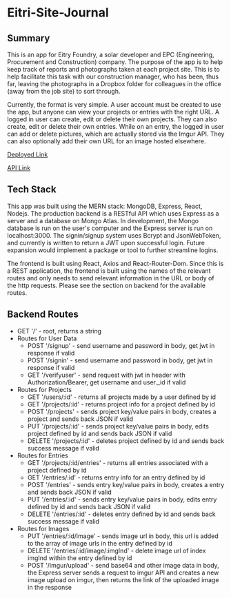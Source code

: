 # Eitri-Site-Journal

## Summary 

This is an app for Eitry Foundry, a solar developer and EPC (Engineering, Procurement and Construction) company. The purpose of the app is to help keep track of reports and photographs taken at each project site. This is to help facilitate this task with our construction manager, who has been, thus far, leaving the photographs in a Dropbox folder for colleagues in the office (away from the job site) to sort through.

Currently, the format is very simple. A user account must be created to use the app, but anyone can view your projects or entries with the right URL. A logged in user can create, edit or delete their own projects. They can also create, edit or delete their own entries. While on an entry, the logged in user can add or delete pictures, which are actually stored via the Imgur API. They can also optionally add their own URL for an image hosted elsewhere.

[Deployed Link](https://eitri-site-journal.surge.sh)

[API Link](https://eitri-site-journal.herokuapp.com/api/)

## Tech Stack 

This app was built using the MERN stack: MongoDB, Express, React, Nodejs. The production backend is a RESTful API which uses Express as a server and a database on Mongo Atlas. In development, the Mongo database is run on the user's computer and the Express server is run on localhost:3000. The signin/signup system uses Bcrypt and JsonWebToken, and currently is written to return a JWT upon successful login. Future expansion would implement a package or tool to further streamline logins.

The frontend is built using React, Axios and React-Router-Dom. Since this is a REST application, the frontend is built using the names of the relevant routes and only needs to send relevant information in the URL or body of the http requests. Please see the section on backend for the available routes.

## Backend Routes 

* GET '/' - root, returns a string
* Routes for User Data
  * POST '/signup' - send username and password in body, get jwt in response if valid 
  * POST '/signin' - send username and password in body, get jwt in response if valid 
  * GET '/verifyuser' - send request with jwt in header with Authorization/Bearer, get username and user._id if valid 
* Routes for Projects 
  * GET '/users/:id' - returns all projects made by a user defined by id 
  * GET '/projects/:id' - returns project info for a project defined by id 
  * POST '/projects' - sends project key/value pairs in body, creates a project and sends back JSON if valid 
  * PUT '/projects/:id' - sends project key/value pairs in body, edits project defined by id and sends back JSON if valid 
  * DELETE '/projects/:id' - deletes project defined by id and sends back success message if valid 
* Routes for Entries 
  * GET '/projects/:id/entries' - returns all entries associated with a project defined by id 
  * GET '/entries/:id' - returns entry info for an entry defined by id 
  * POST '/entries' - sends entry key/value pairs in body, creates a entry and sends back JSON if valid 
  * PUT '/entries/:id' - sends entry key/value pairs in body, edits entry defined by id and sends back JSON if valid 
  * DELETE '/entries/:id' - deletes entry defined by id and sends back success message if valid 
* Routes for Images 
  * PUT '/entries/:id/image' - sends image url in body, this url is added to the array of image urls in the entry defined by id 
  * DELETE '/entries/:id/image/:imgInd' - delete image url of index imgInd within the entry defined by id 
  * POST '/imgur/upload' - send base64 and other image data in body, the Express server sends a request to imgur API and creates a new image upload on imgur, then returns the link of the uploaded image in the response 


